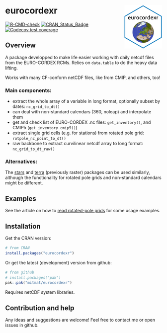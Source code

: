 
<!-- README.md is generated from README.Rmd. Please edit that file -->

# eurocordexr <a href="https://mitmat.github.io/eurocordexr/"><img src="man/figures/logo.png" align="right" height="139" alt="eurocordexr website" /></a>

<!-- badges: start -->

[![R-CMD-check](https://github.com/mitmat/eurocordexr/actions/workflows/R-CMD-check.yaml/badge.svg)](https://github.com/mitmat/eurocordexr/actions/workflows/R-CMD-check.yaml)
[![CRAN_Status_Badge](https://www.r-pkg.org/badges/version/eurocordexr)](https://cran.r-project.org/package=eurocordexr)
[![Codecov test
coverage](https://codecov.io/gh/mitmat/eurocordexr/graph/badge.svg)](https://app.codecov.io/gh/mitmat/eurocordexr)
<!-- badges: end -->

## Overview

A package developped to make life easier working with daily netcdf files
from the EURO-CORDEX RCMs. Relies on `data.table` to do the heavy data
lifting.

Works with many CF-conform netCDF files, like from CMIP, and others,
too!

### Main components:

- extract the whole array of a variable in long format, optionally
  subset by dates: `nc_grid_to_dt()`
- can deal with non-standard calendars (360, noleap) and interpolate
  them
- get and check list of EURO-CORDEX .nc files: `get_inventory()`, and
  CMIP5 (`get_inventory_cmip5()`)
- extract single grid cells (e.g. for stations) from rotated pole grid:
  `rotpole_nc_point_to_dt()`
- raw backbone to extract curvilinear netcdf array to long format:
  `nc_grid_to_dt_raw()`

### Alternatives:

The [stars](https://CRAN.R-project.org/package=stars) and
[terra](https://CRAN.R-project.org/package=terra) (previously raster)
packages can be used similarly, although the functionality for rotated
pole grids and non-standard calendars might be different.

## Examples

See the article on how to [read rotated-pole grids](articles/grids.html)
for some usage examples.

## Installation

Get the CRAN version:

``` r
# from CRAN
install.packages("eurocordexr")
```

Or get the latest (development) version from github:

``` r
# from github
# install.packages("pak")
pak::pak("mitmat/eurocordexr")
```

Requires netCDF system libraries.

## Contribution and help

Any ideas and suggestions are welcome! Feel free to contact me or open
issues in github.

